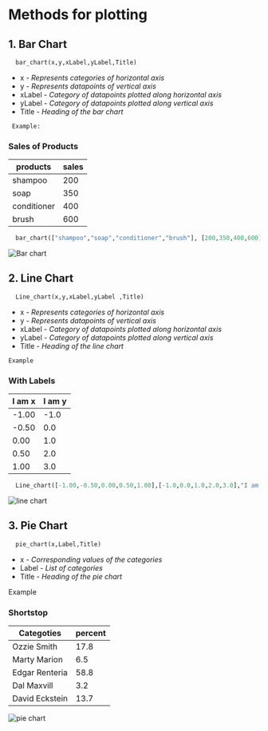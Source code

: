 # Methods for plotting

## 1. Bar Chart

```python
  bar_chart(x,y,xLabel,yLabel,Title)
```

* x - *Represents categories of horizontal axis*
* y - *Represents datapoints of vertical axis*
* xLabel - *Category of datapoints plotted along horizontal axis*
* yLabel - *Category of datapoints plotted along vertical axis*
* Title - *Heading of the bar chart*

` Example:`

### Sales of Products
|products|sales|
|---|---|
|shampoo|200|
|soap|350|
|conditioner|400|
|brush|600|

```python
  bar_chart(["shampoo","soap","conditioner","brush"], [200,350,400,600], "products", "sales", "Sales of Products")
```

![Bar chart](https://3.bp.blogspot.com/-vhJS_AqSbVM/W6D9HkeOVEI/AAAAAAAABH0/ZWcla0LK_cQyfXsnHeMGhJxyTHcmBnCCACLcBGAs/s1600/bar1.PNG)


## 2. Line Chart
```python
  Line_chart(x,y,xLabel,yLabel ,Title)
```
* x - *Represents categories of horizontal axis*
* y - *Represents datapoints of vertical axis*
* xLabel - *Category of datapoints plotted along horizontal axis*
* yLabel - *Category of datapoints plotted along vertical axis*
* Title - *Heading of the line chart*


`Example`

### With Labels
|I am x|I am y|
|---|---|
|-1.00|-1.0|
|-0.50|0.0|
|0.00|1.0|
|0.50|2.0|
|1.00|3.0|

```python
  Line_chart([-1.00,-0.50,0.00,0.50,1.00],[-1.0,0.0,1.0,2.0,3.0],"I am x","I am y","With Labels")
```

![line chart](https://d33wubrfki0l68.cloudfront.net/077f05961cfc512d7c0473d75b398ce201e3b530/3c537/wp-content/uploads/2019/07/line-labels.png)


## 3. Pie Chart
```python
  pie_chart(x,Label,Title)
```

* x - *Corresponding values of the categories*
* Label - *List of categories*
* Title - *Heading of the pie chart*

Example





### Shortstop

|Categoties|percent|
|---|---|
| Ozzie Smith | 17.8 |
| Marty Marion | 6.5 |
| Edgar Renteria | 58.8 |
| Dal Maxvill | 3.2 |
| David Eckstein | 13.7 |





![pie chart](http://cdn2.vox-cdn.com/assets/4578425/image__9_.png)

